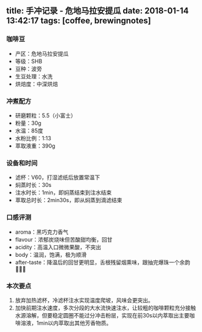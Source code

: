 title: 手冲记录 - 危地马拉安提瓜
date: 2018-01-14 13:42:17
tags: [coffee, brewingnotes]
---

### 咖啡豆

- 产区：危地马拉安提瓜
- 等级：SHB
- 豆种：波旁
- 生豆处理：水洗
- 烘焙度：中深烘焙

### 冲煮配方
- 研磨颗粒：5.5（小富士）
- 粉量：30g
- 水温：85度
- 水粉比例：1:13
- 萃取液重：390g

### 设备和时间
- 滤杯：V60，打湿滤纸后放置常温下
- 焖蒸时长：30s
- 注水时长：1min，即焖蒸结束到注水结束
- 萃取总时长：2min30s，即从焖蒸到滴滤结束

### 口感评测
* aroma：黑巧克力香气
* flavour：浓郁炭烧味但苦酸甜均衡，回甘
* acidity：高温入口微微果酸，不突出
* body：温润，饱满，极为顺滑
* after-taste：降温后的回甘更明显，舌根残留烟熏味，跟抽完爆珠一个余韵🕵🏻‍♂️
### 本次要点
1. 放弃加热滤杯，冷滤杯注水实现温度爬坡，风味会更突出。
2. 加快前期注水速度，多次分段的大水流快速注水，让较粗的咖啡颗粒充分接触水源溶解，但要稳定圆圈不能过分冲击粉层，实现在前30s以内萃取出主要咖啡溶液，1min以内萃取出其他芳香物质。
